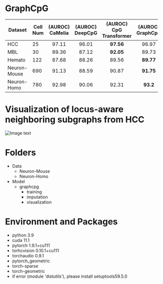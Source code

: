 # GraphCpG

| Dataset      | Cell Num | (AUROC) CaMelia | (AUROC) DeepCpG | (AUROC) CpG Transformer | (AUROC) GraphCpG |
|--------------|----------|:---------------:|:---------------:|:-----------------------:|:----------------:|
| HCC          |    25    |      97.11      |      96.01      |        **97.56**        |       96.97      |
| MBL          |    30    |      89.36      |      87.12      |        **92.05**        |       89.73      |
| Hemato       |   122    |      87.68      |      88.26      |          89.56          |     **89.77**    |
| Neuron-Mouse |   690    |      91.13      |      88.59      |          90.87          |     **91.75**    |
| Neuron-Homo  |   780    |      92.98      |      90.06      |          92.31          |     **93.2**     |

# Visualization of locus-aware neighboring subgraphs from HCC
![Image text](https://raw.github.com/yuzhong-deng/visualization_HCC_visual_prediction.png)

# Folders
- Data
  - Neuron-Mouse
  - Neuron-Homo
- Model
  - graphcpg
    - training
    - imputation
    - visualization
 
# Environment and Packages

- python 3.9
- cuda 11.1
- pytorch 1.9.1+cu111
- torhcvision 0.10.1+cu111
- torchaudio 0.9.1
- pytorch_geometric
- torch-sparse
- torch-geometric
- if error (module 'distutils'), please install setuptools59.5.0


